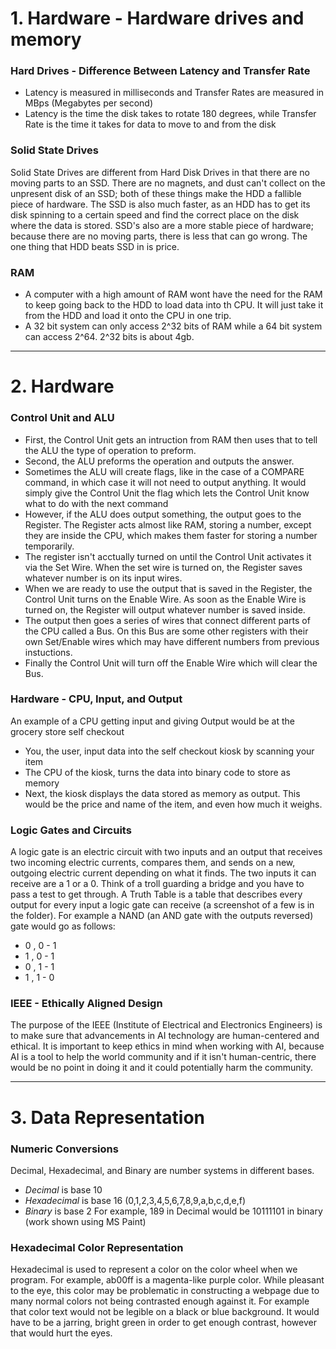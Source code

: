# 1. Hardware - Hardware drives and memory
### Hard Drives - Difference Between Latency and Transfer Rate
* Latency is measured in milliseconds and Transfer Rates are measured in MBps (Megabytes per second)
* Latency is the time the disk takes to rotate 180 degrees, while Transfer Rate is the time it takes for data to move to and from the disk
### Solid State Drives
Solid State Drives are different from Hard Disk Drives in that there are no moving parts to an SSD. There are no magnets, and dust can't collect on the unpresent disk of an SSD; both of these things make the HDD a fallible piece of hardware. The SSD is also much faster, as an HDD has to get its disk spinning to a certain speed and find the correct place on the disk where the data is stored. SSD's also are a more stable piece of hardware; because there are no moving parts, there is less that can go wrong. The one thing that HDD beats SSD in is price.
### RAM
* A computer with a high amount of RAM wont have the need for the RAM to keep going back to the HDD to load data into th CPU. It will just take it from the HDD and load it onto the CPU in one trip.
* A 32 bit system can only access 2^32 bits of RAM while a 64 bit system can access 2^64. 2^32 bits is about 4gb.
___
# 2. Hardware
### Control Unit and ALU
* First, the Control Unit gets an intruction from RAM then uses that to tell the ALU the type of operation to preform.
* Second, the ALU preforms the operation and outputs the answer.
* Sometimes the ALU will create flags, like in the case of a COMPARE command, in which case it will not need to output anything. It would simply give the Control Unit the flag which lets the Control Unit know what to do with the next command
* However, if the ALU does output something, the output goes to the Register. The Register acts almost like RAM, storing a number, except they are inside the CPU, which makes them faster for storing a number temporarily.
* The register isn't acctually turned on until the Control Unit activates it via the Set Wire. When the set wire is turned on, the Register saves whatever number is on its input wires. 
* When we are ready to use the output that is saved in the Register, the Control Unit turns on the Enable Wire. As soon as the Enable Wire is turned on, the Register will output whatever number is saved inside.
* The output then goes a series of wires that connect different parts of the CPU called a Bus. On this Bus are some other registers with their own Set/Enable wires which may have different numbers from previous instuctions.
* Finally the Control Unit will turn off the Enable Wire which will clear the Bus.
### Hardware - CPU, Input, and Output
An example of a CPU getting input and giving Output would be at the grocery store self checkout
* You, the user, input data into the self checkout kiosk by scanning your item
* The CPU of the kiosk, turns the data into binary code to store as memory
* Next, the kiosk displays the data stored as memory as output. This would be the price and name of the item, and even how much it weighs.
### Logic Gates and Circuits
A logic gate is an electric circuit with two inputs and an output that receives two incoming electric currents, compares them, and sends on a new, outgoing electric current depending on what it finds. The two inputs it can receive are a 1 or a 0. Think of a troll guarding a bridge and you have to pass a test to get through.
A Truth Table is a table that describes every output for every input a logic gate can receive (a screenshot of a few is in the folder). For example a NAND (an AND gate with the outputs reversed) gate would go as follows:
* 0 , 0  -  1
* 1 , 0  -  1
* 0 , 1  -  1
* 1 , 1  -  0
### IEEE - Ethically Aligned Design
The purpose of the IEEE (Institute of Electrical and Electronics Engineers) is to make sure that advancements in AI technology are human-centered and ethical. It is important to keep ethics in mind when working with AI, because AI is a tool to help the world community and if it isn't human-centric, there would be no point in doing it and it could potentially harm the community.
___

# 3. Data Representation
### Numeric Conversions
Decimal, Hexadecimal, and Binary are number systems in different bases.
* *Decimal* is base 10
* *Hexadecimal* is base 16 (0,1,2,3,4,5,6,7,8,9,a,b,c,d,e,f)  
* *Binary* is base 2
For example, 189 in Decimal would be 10111101 in binary (work shown using MS Paint)
### Hexadecimal Color Representation
Hexadecimal is used to represent a color on the color wheel when we program. For example, ab00ff is a magenta-like purple color.
While pleasant to the eye, this color may be problematic in constructing a webpage due to many normal colors not being contrasted enough against it. For example that color text would not be legible on a black or blue background. It would have to be a jarring, bright green in order to get enough contrast, however that would hurt the eyes.






